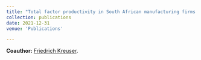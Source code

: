 ```yaml
---
title: "Total factor productivity in South African manufacturing firms 2010–17"
collection: publications
date: 2021-12-31
venue: 'Publications'

---
```


**Coauthor:** [Friedrich Kreuser][cfk].

[cfk]: https://www.cfkreuser.com/
